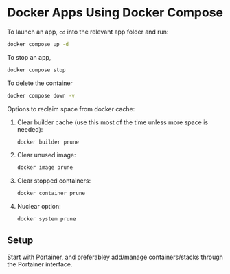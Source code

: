 # Docker Apps Using Docker Compose

To launch an app, `cd` into the relevant app folder and run:

```bash
docker compose up -d
```

To stop an app,

```bash
docker compose stop
```

To delete the container

```bash
docker compose down -v
```

Options to reclaim space from docker cache:

1. Clear builder cache (use this most of the time unless more space is needed):

   ```bash
   docker builder prune
   ```

2. Clear unused image:

   ```bash
   docker image prune
   ```

3. Clear stopped containers:

   ```bash
   docker container prune
   ```

4. Nuclear option:

   ```bash
   docker system prune
   ```

## Setup

Start with Portainer, and preferabley add/manage containers/stacks through the Portainer interface.
